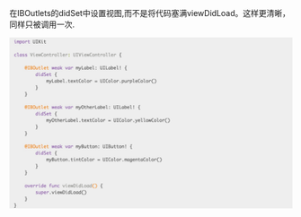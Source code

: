 在IBOutlets的didSet中设置视图,而不是将代码塞满viewDidLoad。这样更清晰，同样只被调用一次.

![](resources/F5FF6B07F9B40794B53BF9955FA84605.jpg)